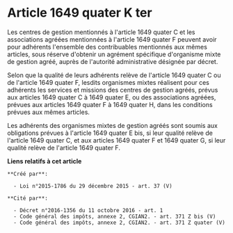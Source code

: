 # Article 1649 quater K ter

Les centres de gestion mentionnés à l'article 1649 quater C et les associations agréées mentionnées à l'article 1649 quater F
peuvent avoir pour adhérents l'ensemble des contribuables mentionnés aux mêmes articles, sous réserve d'obtenir un agrément
spécifique d'organisme mixte de gestion agréé, auprès de l'autorité administrative désignée par décret. 

Selon que la qualité de leurs adhérents relève de l'article 1649 quater C ou de l'article 1649 quater F, lesdits organismes
mixtes réalisent pour ces adhérents les services et missions des centres de gestion agréés, prévus aux articles 1649 quater C
à 1649 quater E, ou des associations agréées, prévues aux articles 1649 quater F à 1649 quater H, dans les conditions prévues
aux mêmes articles. 

Les adhérents des organismes mixtes de gestion agréés sont soumis aux obligations prévues à l'article 1649 quater E bis, si
leur qualité relève de l'article 1649 quater C, et aux articles 1649 quater F et 1649 quater G, si leur qualité relève de
l'article 1649 quater F.

**Liens relatifs à cet article**

	**Créé par**:

	  - Loi n°2015-1786 du 29 décembre 2015 - art. 37 (V)

	**Cité par**:

	  - Décret n°2016-1356 du 11 octobre 2016 - art. 1
	  - Code général des impôts, annexe 2, CGIAN2. - art. 371 Z bis (V)
	  - Code général des impôts, annexe 2, CGIAN2. - art. 371 Z quater (V)
